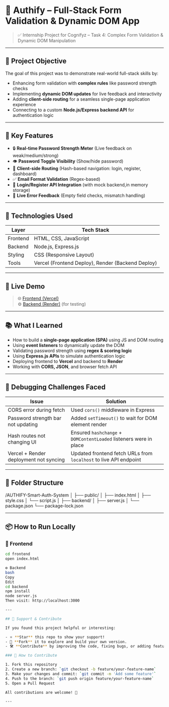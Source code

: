 # 🔐 Authify – Full-Stack Form Validation & Dynamic DOM App

> ✅ Internship Project for Cognifyz – Task 4: Complex Form Validation & Dynamic DOM Manipulation

---

## 📌 Project Objective

The goal of this project was to demonstrate real-world full-stack skills by:

- Enhancing form validation with **complex rules** like password strength checks
- Implementing **dynamic DOM updates** for live feedback and interactivity
- Adding **client-side routing** for a seamless single-page application experience
- Connecting to a custom **Node.js/Express backend API** for authentication logic

---

## 🧠 Key Features

- 🔒 **Real-time Password Strength Meter** (Live feedback on weak/medium/strong)
- 👁️ **Password Toggle Visibility** (Show/hide password)
- 🧭 **Client-side Routing** (Hash-based navigation: login, register, dashboard)
- ✅ **Email Format Validation** (Regex-based)
- 🔁 **Login/Register API Integration** (with mock backend,in memory storage)
- 💬 **Live Error Feedback** (Empty field checks, mismatch handling)

---

## 🔧 Technologies Used

| Layer        | Tech Stack                        |
|--------------|-----------------------------------|
| Frontend     | HTML, CSS, JavaScript     |
| Backend      | Node.js, Express.js               |
| Styling      | CSS (Responsive Layout)    |
| Tools        | Vercel (Frontend Deploy), Render (Backend Deploy)

---

## 🚀 Live Demo

> 🌐 [Frontend (Vercel)]()  
> ⚙️ [Backend (Render)]() (for testing)

---

## 📚 What I Learned

- How to build a **single-page application (SPA)** using JS and DOM routing
- Using **event listeners** to dynamically update the DOM
- Validating password strength using **regex & scoring logic**
- Using **Express.js APIs** to simulate authentication logic
- Deploying frontend to **Vercel** and backend to **Render**
- Working with **CORS, JSON**, and browser fetch API

---

## 🐞 Debugging Challenges Faced

| Issue | Solution |
|-------|----------|
| CORS error during fetch | Used `cors()` middleware in Express |
| Password strength bar not updating | Added `setTimeout()` to wait for DOM element render |
| Hash routes not changing UI | Ensured `hashchange` + `DOMContentLoaded` listeners were in place |
| Vercel + Render deployment not syncing | Updated frontend fetch URLs from `localhost` to live API endpoint |

---

## 📂 Folder Structure

/AUTHIFY-Smart-Auth-System
│
├── public/
│ ├── index.html
│ ├── style.css
│ └── script.js
│
├── backend/
│ ├── server.js
│ └── package.json
  └── package-lock.json 


---

## 📦 How to Run Locally

### 🔧 Frontend

```bash
cd frontend
open index.html

⚙️ Backend
bash
Copy
Edit
cd backend
npm install
node server.js
Then visit: http://localhost:3000

---

## 🌟 Support & Contribute

If you found this project helpful or interesting:

- ⭐ **Star** this repo to show your support!
- 🍴 **Fork** it to explore and build your own version.
- 🛠️ **Contribute** by improving the code, fixing bugs, or adding features.

### 🤝 How to Contribute

1. Fork this repository
2. Create a new branch: `git checkout -b feature/your-feature-name`
3. Make your changes and commit: `git commit -m 'Add some feature'`
4. Push to the branch: `git push origin feature/your-feature-name`
5. Open a Pull Request

All contributions are welcome! 🎉

---




